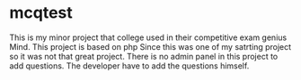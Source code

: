 # mcqtest
This is my minor project that college used in their competitive exam genius Mind. This project is based on php
Since this was one of my satrting project so it was not that great project. There is no admin panel in this project to add questions. The developer have to add the questions himself.
